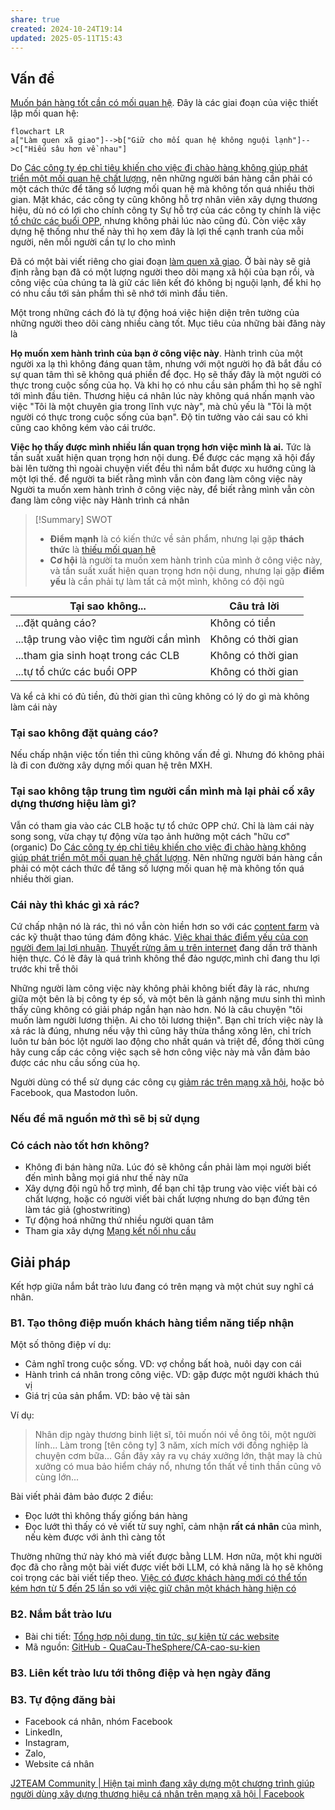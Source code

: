 ```yaml
---
share: true
created: 2024-10-24T19:14
updated: 2025-05-11T15:43
---
```

## Vấn đề
[Muốn bán hàng tốt cần có mối quan hệ](../../%E2%9A%A1Hi%E1%BB%83u%20bi%E1%BA%BFt%20s%C3%A2u/Ki%E1%BA%BFm%20ti%E1%BB%81n/L%C3%A0m%20thu%C3%AA/B%C3%A1n%20h%C3%A0ng/Mu%E1%BB%91n%20b%C3%A1n%20h%C3%A0ng%20t%E1%BB%91t%20c%E1%BA%A7n%20c%C3%B3%20m%E1%BB%91i%20quan%20h%E1%BB%87.md). Đây là các giai đoạn của việc thiết lập mối quan hệ:
```mermaid
flowchart LR
a["Làm quen xã giao"]-->b["Giữ cho mối quan hệ không nguội lạnh"]-->c["Hiểu sâu hơn về nhau"]
```

Do [Các công ty ép chỉ tiêu khiến cho việc đi chào hàng không giúp phát triển một mối quan hệ chất lượng](../../%E2%9A%A1Hi%E1%BB%83u%20bi%E1%BA%BFt%20s%C3%A2u/Ki%E1%BA%BFm%20ti%E1%BB%81n/L%C3%A0m%20thu%C3%AA/B%C3%A1n%20h%C3%A0ng/C%C3%A1c%20c%C3%B4ng%20ty%20%C3%A9p%20ch%E1%BB%89%20ti%C3%AAu%20khi%E1%BA%BFn%20cho%20vi%E1%BB%87c%20%C4%91i%20ch%C3%A0o%20h%C3%A0ng%20kh%C3%B4ng%20gi%C3%BAp%20ph%C3%A1t%20tri%E1%BB%83n%20m%E1%BB%99t%20m%E1%BB%91i%20quan%20h%E1%BB%87%20ch%E1%BA%A5t%20l%C6%B0%E1%BB%A3ng.md), nên những người bán hàng cần phải có một cách thức để tăng số lượng mối quan hệ mà không tốn quá nhiều thời gian. Mặt khác, các công ty cũng không hỗ trợ nhân viên xây dựng thương hiệu, dù nó có lợi cho chính công ty 
Sự hỗ trợ của các công ty chính là việc [tổ chức các buổi OPP](../../%E2%9A%A1Hi%E1%BB%83u%20bi%E1%BA%BFt%20s%C3%A2u/T%E1%BB%95%20ch%E1%BB%A9c%20t%C3%A0i%20ch%C3%ADnh/B%E1%BA%A3o%20hi%E1%BB%83m/Chi%E1%BA%BFn%20l%C6%B0%E1%BB%A3c%20ph%C3%A1t%20tri%E1%BB%83n%20th%E1%BB%8B%20tr%C6%B0%E1%BB%9Dng/C%C3%A1c%20bu%E1%BB%95i%20s%E1%BB%B1%20ki%E1%BB%87n%20m%E1%BB%9Di%20kh%C3%A1ch%20c%C3%B4ng%20ty%20(OPP)%20kh%C3%B4ng%20ch%E1%BB%89%20%C4%91%E1%BB%83%20d%E1%BB%85%20ch%E1%BB%91t%20h%E1%BB%A3p%20%C4%91%E1%BB%93ng,%20m%C3%A0%20c%C3%B2n%20%C4%91%E1%BB%83%20%C4%91%C3%A1nh%20gi%C3%A1%20%C4%91%E1%BA%A1i%20l%C3%BD%20v%C3%A0%20t%E1%BA%ADp%20cho%20h%E1%BB%8D%20kh%E1%BA%A3%20n%C4%83ng%20t%E1%BB%B1%20t%E1%BB%95%20ch%E1%BB%A9c%20c%C3%A1c%20bu%E1%BB%95i%20c%E1%BB%A7a%20ri%C3%AAng%20m%C3%ACnh.md), nhưng không phải lúc nào cũng đủ. Còn việc xây dựng hệ thống như thế này thì họ xem đây là lợi thế cạnh tranh của mỗi người, nên mỗi người cần tự lo cho mình

Đã có một bài viết riêng cho giai đoạn [làm quen xã giao](../../%F0%9F%93%9CT%C3%A0i%20nguy%C3%AAn/M%E1%BB%9F%20r%E1%BB%99ng%20m%E1%BB%91i%20quan%20h%E1%BB%87/index.md). Ở bài này sẽ giả định rằng bạn đã có một lượng người theo dõi mạng xã hội của bạn rồi, và công việc của chúng ta là giữ các liên kết đó không bị nguội lạnh, để khi họ có nhu cầu tới sản phẩm thì sẽ nhớ tới mình đầu tiên.

Một trong những cách đó là tự động hoá việc hiện diện trên tường của những người theo dõi càng nhiều càng tốt.
Mục tiêu của những bài đăng này là

**Họ muốn xem hành trình của bạn ở công việc này**. Hành trình của một người xa lạ thì không đáng quan tâm, nhưng với một người họ đã bắt đầu có sự quan tâm thì sẽ không quá phiền để đọc. Họ sẽ thấy đây là một người có thực trong cuộc sống của họ. Và khi họ có nhu cầu sản phẩm thì họ sẽ nghĩ tới mình đầu tiên. Thương hiệu cá nhân lúc này không quá nhấn mạnh vào việc "Tôi là một chuyên gia trong lĩnh vực này", mà chủ yếu là "Tôi là một người có thực trong cuộc sống của bạn". Độ tin tưởng vào cái sau có khi cũng cao không kém vào cái trước.

**Việc họ thấy được mình nhiều lần quan trọng hơn việc mình là ai.** Tức là tần suất xuất hiện quan trọng hơn nội dung. Để được các mạng xã hội đẩy bài lên tường thì ngoài chuyện viết đều thì nắm bắt được xu hướng cũng là một lợi thế.
 để người ta biết rằng mình vẫn còn đang làm công việc này
Người ta muốn xem hành trình ở công việc này, để biết rằng mình vẫn còn đang làm công việc này
Hành trình cá nhân

> [!Summary] SWOT
> - **Điểm mạnh** là có kiến thức về sản phẩm, nhưng lại gặp **thách thức** là [thiếu mối quan hệ](../../%E2%9A%A1Hi%E1%BB%83u%20bi%E1%BA%BFt%20s%C3%A2u/Ki%E1%BA%BFm%20ti%E1%BB%81n/L%C3%A0m%20thu%C3%AA/B%C3%A1n%20h%C3%A0ng/Mu%E1%BB%91n%20b%C3%A1n%20h%C3%A0ng%20t%E1%BB%91t%20c%E1%BA%A7n%20c%C3%B3%20m%E1%BB%91i%20quan%20h%E1%BB%87.md)
> - **Cơ hội** là người ta muốn xem hành trình của mình ở công việc này, và tần suất xuất hiện quan trọng hơn nội dung, nhưng lại gặp **điểm yếu** là cần phải tự làm tất cả một mình, không có đội ngũ 

| Tại sao không...                         | Câu trả lời        |
| ---------------------------------------- | ------------------ |
| ...đặt quảng cáo?                        | Không có tiền      |
| ...tập trung vào việc tìm người cần mình | Không có thời gian |
| ...tham gia sinh hoạt trong các CLB      | Không có thời gian |
| ...tự tổ chức các buổi OPP               | Không có thời gian |

Và kể cả khi có đủ tiền, đủ thời gian thì cũng không có lý do gì mà không làm cái này

### Tại sao không đặt quảng cáo?
Nếu chấp nhận việc tốn tiền thì cũng không vấn đề gì. Nhưng đó không phải là đi con đường xây dựng mối quan hệ trên MXH.

### Tại sao không tập trung tìm người cần mình mà lại phải cố xây dựng thương hiệu làm gì? 
Vẫn có tham gia vào các CLB hoặc tự tổ chức OPP chứ. Chỉ là làm cái này song song, vừa chạy tự động vừa tạo ảnh hưởng một cách "hữu cơ" (organic) 
Do [Các công ty ép chỉ tiêu khiến cho việc đi chào hàng không giúp phát triển một mối quan hệ chất lượng](../../%E2%9A%A1Hi%E1%BB%83u%20bi%E1%BA%BFt%20s%C3%A2u/Ki%E1%BA%BFm%20ti%E1%BB%81n/L%C3%A0m%20thu%C3%AA/B%C3%A1n%20h%C3%A0ng/C%C3%A1c%20c%C3%B4ng%20ty%20%C3%A9p%20ch%E1%BB%89%20ti%C3%AAu%20khi%E1%BA%BFn%20cho%20vi%E1%BB%87c%20%C4%91i%20ch%C3%A0o%20h%C3%A0ng%20kh%C3%B4ng%20gi%C3%BAp%20ph%C3%A1t%20tri%E1%BB%83n%20m%E1%BB%99t%20m%E1%BB%91i%20quan%20h%E1%BB%87%20ch%E1%BA%A5t%20l%C6%B0%E1%BB%A3ng.md). Nên những người bán hàng cần phải có một cách thức để tăng số lượng mối quan hệ mà không tốn quá nhiều thời gian. 

### Cái này thì khác gì xả rác?
Cứ chấp nhận nó là rác, thì nó vẫn còn hiền hơn so với các [content farm](https://en.wikipedia.org/wiki/Content_farm) và các kỹ thuật thao túng đám đông khác. [Việc khai thác điểm yếu của con người đem lại lợi nhuận](../../%E2%9A%A1Hi%E1%BB%83u%20bi%E1%BA%BFt%20s%C3%A2u/%C4%90%E1%BA%A1o%20%C4%91%E1%BB%A9c,%20ph%C3%A1p%20lu%E1%BA%ADt.%20Kinh%20t%E1%BA%BF%20ch%C3%ADnh%20tr%E1%BB%8B/Ch%E1%BB%A7%20ngh%C4%A9a%20t%C6%B0%20b%E1%BA%A3n,%20t%C3%A2n%20t%E1%BB%B1%20do/Vi%E1%BB%87c%20khai%20th%C3%A1c%20%C4%91i%E1%BB%83m%20y%E1%BA%BFu%20c%E1%BB%A7a%20con%20ng%C6%B0%E1%BB%9Di%20%C4%91em%20l%E1%BA%A1i%20l%E1%BB%A3i%20nhu%E1%BA%ADn.md). [Thuyết rừng âm u trên internet](https://obsidian.quảcầu.cc/⚡Hiểu%20biết%20sâu/Công%20nghệ%20thông%20tin/Nhân%20học/Những%20nơi%20khó%20chỉ%20mục%20được%20là%20những%20nơi%20gặp%20được%20nhiều%20cuộc%20trò%20chuyện%20lành%20mạnh?utm_source=Vault+B+Tồn+tại+trong+thế+giới+tư+bản+(Dự+án)&utm_medium=Vault&utm_campaign=C1&utm_content=📐Dự+án%2FTự+động+hoá%2FXây+dựng+thương+hiệu+trên+MXH.md&utm_term=) đang dần trở thành hiện thực.
Có lẽ đây là quá trình không thể đảo ngược,mình chỉ đang thu lợi trước khi trễ thôi

Những người làm công việc này không phải không biết đây là rác, nhưng giữa một bên là bị công ty ép số, và một bên là gánh nặng mưu sinh thì mình thấy cũng không có giải pháp ngắn hạn nào hơn. Nó là câu chuyện "tôi muốn làm người lương thiện. Ai cho tôi lương thiện". Bạn chỉ trích việc này là xả rác là đúng, nhưng nếu vậy thì cũng hãy thừa thắng xông lên, chỉ trích luôn tư bản bóc lột người lao động cho nhất quán và triệt để, đồng thời cũng hãy cung cấp các công việc sạch sẽ hơn công việc này mà vẫn đảm bảo được các nhu cầu sống của họ.

Người dùng có thể sử dụng các công cụ [giảm rác trên mạng xã hội](https://obsidian.quảcầu.cc/📜Tài%20nguyên/Nhu%20cầu%20công%20nghệ/Loại%20bỏ%20phiền%20nhiễu,%20vượt%20rào%20cản/Web/Giảm%20rác%20trên%20mạng%20xã%20hội?utm_source=Vault+B+Tồn+tại+trong+thế+giới+tư+bản+(Dự+án)&utm_medium=Vault&utm_campaign=C1&utm_content=📐Dự+án%2FTự+động+hoá%2FXây+dựng+thương+hiệu+trên+MXH.md&utm_term=), hoặc bỏ Facebook, qua Mastodon luôn.

### Nếu để mã nguồn mở thì sẽ bị sử dụng


### Có cách nào tốt hơn không?
- Không đi bán hàng nữa. Lúc đó sẽ không cần phải làm mọi người biết đến mình bằng mọi giá như thế này nữa
- Xây dựng đội ngũ hỗ trợ mình, để bạn chỉ tập trung vào việc viết bài có chất lượng, hoặc có người viết bài chất lượng nhưng do bạn đứng tên làm tác giả (ghostwriting) 
- Tự động hoá những thứ nhiều người quan tâm
- Tham gia xây dựng [Mạng kết nối nhu cầu](../M%E1%BA%A1ng%20k%E1%BA%BFt%20n%E1%BB%91i%20nhu%20c%E1%BA%A7u/index.md)

## Giải pháp
Kết hợp giữa nắm bắt trào lưu đang có trên mạng và một chút suy nghĩ cá nhân.

### B1. Tạo thông điệp muốn khách hàng tiềm năng tiếp nhận
Một số thông điệp ví dụ:
- Cảm nghĩ trong cuộc sống. VD: vợ chồng bất hoà, nuôi dạy con cái
- Hành trình cá nhân trong công việc. VD: gặp được một người khách thú vị
- Giá trị của sản phẩm. VD: bảo vệ tài sản

Ví dụ:
> Nhân dịp ngày thương binh liệt sĩ, tôi muốn nói về ông tôi, một người lính...
> Làm trong [tên công ty] 3 năm, xích mích với đồng nghiệp là chuyện cơm bữa...
> Gần đây xảy ra vụ cháy xưởng lớn, thật may là chủ xưởng có mua bảo hiểm cháy nổ, nhưng tổn thất về tinh thần cũng vô cùng lớn...

Bài viết phải đảm bảo được 2 điều:
- Đọc lướt thì không thấy giống bán hàng  
- Đọc lướt thì thấy có vẻ viết từ suy nghĩ, cảm nhận **rất cá nhân** của mình, nếu kèm được với ảnh thì càng tốt

Thường những thứ này khó mà viết được bằng LLM. Hơn nữa, một khi người đọc đã cho rằng một bài viết được viết bởi LLM, có khả năng là họ sẽ không coi trọng các bài viết tiếp theo. [Việc có được khách hàng mới có thể tốn kém hơn từ 5 đến 25 lần so với việc giữ chân một khách hàng hiện có](../../%E2%9A%A1Hi%E1%BB%83u%20bi%E1%BA%BFt%20s%C3%A2u/Ki%E1%BA%BFm%20ti%E1%BB%81n/T%E1%BB%B1%20%C4%91%E1%BA%A7u%20t%C6%B0/Vi%E1%BB%87c%20c%C3%B3%20%C4%91%C6%B0%E1%BB%A3c%20kh%C3%A1ch%20h%C3%A0ng%20m%E1%BB%9Bi%20c%C3%B3%20th%E1%BB%83%20t%E1%BB%91n%20k%C3%A9m%20h%C6%A1n%20t%E1%BB%AB%205%20%C4%91%E1%BA%BFn%2025%20l%E1%BA%A7n%20so%20v%E1%BB%9Bi%20vi%E1%BB%87c%20gi%E1%BB%AF%20ch%C3%A2n%20m%E1%BB%99t%20kh%C3%A1ch%20h%C3%A0ng%20hi%E1%BB%87n%20c%C3%B3.md)

### B2. Nắm bắt trào lưu
- Bài chi tiết: [Tổng hợp nội dung, tin tức, sự kiện từ các website](https://obsidian.quảcầu.cc/📜Tài%20nguyên/Nhu%20cầu%20công%20nghệ/Hệ%20thống%20thông%20tin/Web/Tổng%20hợp%20nội%20dung,%20tin%20tức,%20sự%20kiện%20từ%20các%20website?utm_source=Vault+B+Tồn+tại+trong+thế+giới+tư+bản+(Dự+án)&utm_medium=Vault&utm_campaign=C1&utm_content=📐Dự+án%2FTự+động+hoá%2FXây+dựng+thương+hiệu+trên+MXH.md&utm_term=)
- Mã nguồn: [GitHub - QuaCau-TheSphere/CA-cao-su-kien](https://doi-thoai.deno.dev/zk.5-.1)

### B3. Liên kết trào lưu tới thông điệp và hẹn ngày đăng

### B3. Tự động đăng bài
- Facebook cá nhân, nhóm Facebook
- LinkedIn,
- Instagram,
- Zalo,
- Website cá nhân

[J2TEAM Community \| Hiện tại mình đang xây dựng một chương trình giúp người dùng xây dựng thương hiệu cá nhân trên mạng xã hội \| Facebook](https://www.facebook.com/share/p/1Fcu6LirhJ/)